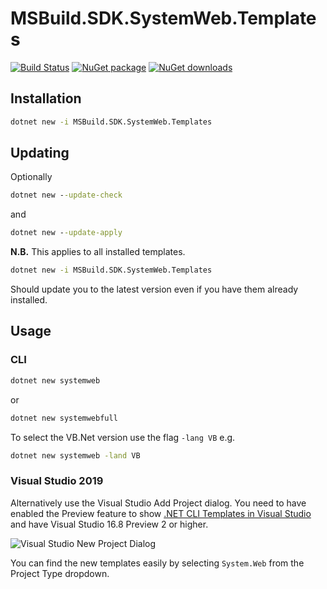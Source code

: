 ﻿# MSBuild.SDK.SystemWeb.Templates

[![Build Status](https://dev.azure.com/flexviews/MSBuild.SDKs.SystemWeb/_apis/build/status/CZEMacLeod.MSBuild.SDK.SystemWeb?branchName=main)](https://dev.azure.com/flexviews/MSBuild.SDKs.SystemWeb/_build/latest?definitionId=69&branchName=main)
[![NuGet package](https://img.shields.io/nuget/v/MSBuild.SDK.SystemWeb.Templates.svg)](https://nuget.org/packages/MSBuild.SDK.SystemWeb)
[![NuGet downloads](https://img.shields.io/nuget/dt/MSBuild.SDK.SystemWeb.Templates.svg)](https://nuget.org/packages/MSBuild.SDK.SystemWeb)

## Installation

```cmd 
dotnet new -i MSBuild.SDK.SystemWeb.Templates
```

## Updating

Optionally
```cmd
dotnet new --update-check
```
and
```cmd
dotnet new --update-apply
```
**N.B.** This applies to all installed templates.
```cmd 
dotnet new -i MSBuild.SDK.SystemWeb.Templates
```
Should update you to the latest version even if you have them already installed.

## Usage

### CLI
```cmd
dotnet new systemweb
```
or
```cmd
dotnet new systemwebfull
```

To select the VB.Net version use the flag `-lang VB`
e.g. 
```cmd
dotnet new systemweb -land VB
```

### Visual Studio 2019
Alternatively use the Visual Studio Add Project dialog.
You need to have enabled the Preview feature to show [.NET CLI Templates in Visual Studio](https://devblogs.microsoft.com/dotnet/net-cli-templates-in-visual-studio/) and have Visual Studio 16.8 Preview 2 or higher.

![Visual Studio New Project Dialog](https://raw.githubusercontent.com/CZEMacLeod/MSBuild.SDK.SystemWeb/main/src/MSBuild.SDK.SystemWeb.Templates/images/create-new-project.png)

You can find the new templates easily by selecting `System.Web` from the Project Type dropdown.
